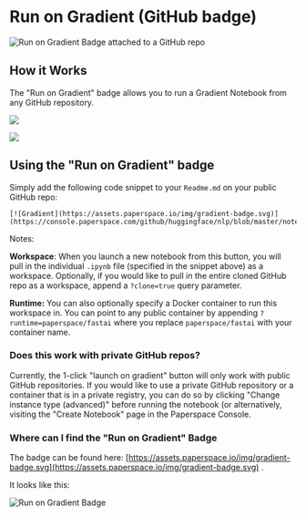 # Run on Gradient \(GitHub badge\)

![Run on Gradient Badge attached to a GitHub repo](../.gitbook/assets/screen-shot-2020-02-17-at-8.47.13-pm.png)



## How it Works

The "Run on Gradient" badge allows you to run a Gradient Notebook from any GitHub repository.

![](../.gitbook/assets/screen-shot-2020-08-19-at-9.47.39-am.png)

![](../.gitbook/assets/screen-shot-2020-08-19-at-9.47.54-am.png)

## Using the "Run on Gradient" badge

Simply add the following code snippet to your `Readme.md` on your public GitHub repo:

```text
[![Gradient](https://assets.paperspace.io/img/gradient-badge.svg)](https://console.paperspace.com/github/huggingface/nlp/blob/master/notebooks/Overview.ipynb)
```

Notes:

**Workspace**: When you launch a new notebook from this button, you will pull in the individual `.ipynb` file \(specified in the snippet above\) as a workspace.  Optionally, if you would like to pull in the entire cloned GitHub repo as a workspace, append a `?clone=true` query parameter.

**Runtime:** You can also optionally specify a Docker container to run this workspace in.  You can point to any public container by appending `?runtime=paperspace/fastai` where you replace `paperspace/fastai` with your container name.

### Does this work with private GitHub repos?

Currently, the 1-click "launch on gradient" button will only work with public GitHub repositories. If you would like to use a private GitHub repository or a container that is in a private registry, you can do so by clicking "Change instance type \(advanced\)" before running the notebook \(or alternatively, visiting the "Create Notebook" page in the Paperspace Console. 

### Where can I find the "Run on Gradient" Badge

The badge can be found here: [https://assets.paperspace.io/img/gradient-badge.svg](https://assets.paperspace.io/img/gradient-badge.svg) . 

It looks like this:

![Run on Gradient Badge](https://assets.paperspace.io/img/gradient-badge.svg)



